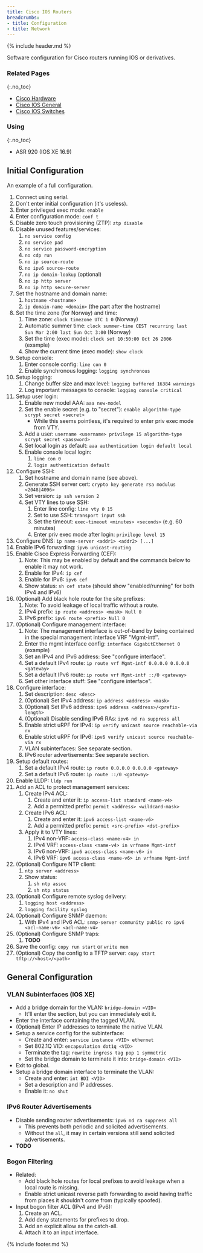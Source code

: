 ```yaml
---
title: Cisco IOS Routers
breadcrumbs:
- title: Configuration
- title: Network
---
```

{% include header.md %}

Software configuration for Cisco routers running IOS or derivatives.

### Related Pages
{:.no_toc}

- [Cisco Hardware](../cisco-hardware/)
- [Cisco IOS General](../cisco-ios-general/)
- [Cisco IOS Switches](../cisco-ios-switches/)

### Using
{:.no_toc}

- ASR 920 (IOS XE 16.9)

## Initial Configuration

An example of a full configuration.

1. Connect using serial.
1. Don't enter initial configuration (it's useless).
1. Enter privileged exec mode: `enable`
1. Enter configuration mode: `conf t`
1. Disable zero touch provisioning (ZTP): `ztp disable`
1. Disable unused features/services:
    1. `no service config`
    1. `no service pad`
    1. `no service password-encryption`
    1. `no cdp run`
    1. `no ip source-route`
    1. `no ipv6 source-route`
    1. `no ip domain-lookup` (optional)
    1. `no ip http server`
    1. `no ip http secure-server`
1. Set the hostname and domain name:
    1. `hostname <hostname>`
    1. `ip domain-name <domain>` (the part after the hostname)
1. Set the time zone (for Norway) and time:
    1. Time zone: `clock timezone UTC 1 0` (Norway)
    1. Automatic summer time: `clock summer-time CEST recurring last Sun Mar 2:00 last Sun Oct 3:00` (Norway)
    1. Set the time (exec mode): `clock set 10:50:00 Oct 26 2006` (example)
    1. Show the current time (exec mode): `show clock`
1. Setup console:
    1. Enter console config: `line con 0`
    1. Enable synchronous logging: `logging synchronous`
1. Setup logging:
    1. Change buffer size and max level: `logging buffered 16384 warnings`
    1. Log important messages to console: `logging console critical`
1. Setup user login:
    1. Enable new model AAA: `aaa new-model`
    1. Set the enable secret (e.g. to "secret"): `enable algorithm-type scrypt secret <secret>`
        - While this seems pointless, it's required to enter priv exec mode from VTY.
    1. Add a user: `username <username> privilege 15 algorithm-type scrypt secret <password>`
    1. Set local login as default: `aaa authentication login default local`
    1. Enable console local login:
        1. `line con 0`
        1. `login authentication default`
1. Configure SSH:
    1. Set hostname and domain name (see above).
    1. Generate SSH server cert: `crypto key generate rsa modulus <2048|4096>`
    1. Set version: `ip ssh version 2`
    1. Set VTY lines to use SSH:
        1. Enter line config: `line vty 0 15`
        1. Set to use SSH: `transport input ssh`
        1. Set the timeout: `exec-timeout <minutes> <seconds>` (e.g. 60 minutes)
        1. Enter priv exec mode after login: `privilege level 15`
1. Configure DNS: `ip name-server <addr1> <addr2> [...]`
1. Enable IPv6 forwarding: `ipv6 unicast-routing`
1. Enable Cisco Express Forwarding (CEF):
    1. Note: This may be enabled by default and the commands below to enable it may not work.
    1. Enable for IPv4: `ip cef`
    1. Enable for IPv6: `ipv6 cef`
    1. Show status: `sh cef state` (should show "enabled/running" for both IPv4 and IPv6)
1. (Optional) Add black hole route for the site prefixes:
    1. Note: To avoid leakage of local traffic without a route.
    1. IPv4 prefix: `ip route <address> <mask> Null 0`
    1. IPv6 prefix: `ipv6 route <prefix> Null 0`
1. (Optional) Configure management interface:
    1. Note: The management interface is out-of-band by being contained in the special management interface VRF "Mgmt-intf".
    1. Enter the mgmt interface config: `interface GigabitEthernet 0` (example)
    1. Set an IPv4 and IPv6 address: See "configure interface".
    1. Set a default IPv4 route: `ip route vrf Mgmt-intf 0.0.0.0 0.0.0.0 <gateway>`
    1. Set a default IPv6 route: `ip route vrf Mgmt-intf ::/0 <gateway>`
    1. Set other interface stuff: See "configure interface".
1. Configure interface:
    1. Set description: `desc <desc>`
    1. (Optional) Set IPv4 address: `ip address <address> <mask>`
    1. (Optional) Set IPv6 address: `ipv6 address <address>/<prefix-length>`
    1. (Optional) Disable sending IPv6 RAs: `ipv6 nd ra suppress all`
    1. Enable strict uRPF for IPv4: `ip verify unicast source reachable-via rx`
    1. Enable strict uRPF for IPv6: `ipv6 verify unicast source reachable-via rx`
    1. VLAN subinterfaces: See separate section.
    1. IPv6 router advertisements: See separate section.
1. Setup default routes:
    1. Set a default IPv4 route: `ip route 0.0.0.0 0.0.0.0 <gateway>`
    1. Set a default IPv6 route: `ip route ::/0 <gateway>`
1. Enable LLDP: `lldp run`
1. Add an ACL to protect management services:
    1. Create IPv4 ACL:
        1. Create and enter it: `ip access-list standard <name-v4>`
        1. Add a permitted prefix: `permit <address> <wildcard-mask>`
    1. Create IPv6 ACL:
        1. Create and enter it: `ipv6 access-list <name-v6>`
        1. Add a permitted prefix: `permit <src-prefix> <dst-prefix>`
    1. Apply it to VTY lines:
        1. IPv4 non-VRF: `access-class <name-v4> in`
        1. IPv4 VRF: `access-class <name-v4> in vrfname Mgmt-intf`
        1. IPv6 non-VRF: `ipv6 access-class <name-v6> in`
        1. IPv6 VRF: `ipv6 access-class <name-v6> in vrfname Mgmt-intf`
1. (Optional) Configure NTP client:
    1. `ntp server <address>`
    1. Show status:
        1. `sh ntp assoc`
        1. `sh ntp status`
1. (Optional) Configure remote syslog delivery:
    1. `logging host <address>`
    1. `logging facility syslog`
1. (Optional) Configure SNMP daemon:
    1. With IPv4 and IPv6 ACL: `snmp-server community public ro ipv6 <acl-name-v6> <acl-name-v4>`
1. (Optional) Configure SNMP traps:
    1. **TODO**
1. Save the config: `copy run start` or `write mem`
1. (Optional) Copy the config to a TFTP server: `copy start tftp://<host>/<path>`

## General Configuration

### VLAN Subinterfaces (IOS XE)

- Add a bridge domain for the VLAN: `bridge-domain <VID>`
    - It'll enter the section, but you can immediately exit it.
- Enter the interface containing the tagged VLAN.
- (Optional) Enter IP addresses to terminate the native VLAN.
- Setup a service config for the subinterface:
    - Create and enter: `service instance <VID> ethernet`
    - Set 802.1Q VID: `encapsulation dot1q <VID>`
    - Terminate the tag: `rewrite ingress tag pop 1 symmetric`
    - Set the bridge domain to terminate it into: `bridge-domain <VID>`
- Exit to global.
- Setup a bridge domain interface to terminate the VLAN:
    - Create and enter: `int BDI <VID>`
    - Set a description and IP addresses.
    - Enable it: `no shut`

### IPv6 Router Advertisements

- Disable sending router advertisements: `ipv6 nd ra suppress all`
    - This prevents both periodic and solicited advertisements.
    - Without the `all`, it may in certain versions still send solicited advertisements.
- **TODO**

### Bogon Filtering

- Related:
    - Add black hole routes for local prefixes to avoid leakage when a local route is missing.
    - Enable strict unicast reverse path forwarding to avoid having traffic from places it shouldn't come from (typically spoofed).
- Input bogon filter ACL (IPv4 and IPv6):
    1. Create an ACL.
    1. Add deny statements for prefixes to drop.
    1. Add an explicit allow as the catch-all.
    1. Attach it to an input interface.

{% include footer.md %}
